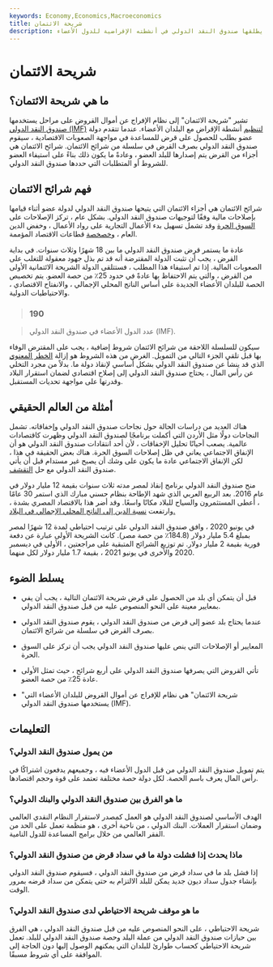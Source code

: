 ```yaml
---
keywords: Economy,Economics,Macroeconomics
title: شريحة الائتمان
description: تشير شريحة الائتمان إلى المستويات المختلفة للأموال التي يطلقها صندوق النقد الدولي في أنشطته الإقراضية للدول الأعضاء.
---
```


# شريحة الائتمان
## ما هي شريحة الائتمان؟

تشير "شريحة الائتمان" إلى نظام الإفراج عن أموال القروض على مراحل يستخدمها [صندوق النقد الدولي (IMF)](/imf) [لتنظيم](/imf) أنشطة الإقراض مع البلدان الأعضاء. عندما تتقدم دولة عضو بطلب للحصول على قرض للمساعدة في مواجهة الصعوبات الاقتصادية ، سيقوم صندوق النقد الدولي بصرف القرض في سلسلة من شرائح الائتمان. شرائح الائتمان هي أجزاء من القرض يتم إصدارها للبلد العضو ، وعادةً ما يكون ذلك بناءً على استيفاء العضو للشروط أو المتطلبات التي حددها صندوق النقد الدولي.

## فهم شرائح الائتمان

شرائح الائتمان هي أجزاء الائتمان التي يتيحها صندوق النقد الدولي لدولة عضو أثناء قيامها بإصلاحات مالية وفقًا لتوجيهات صندوق النقد الدولي. بشكل عام ، تركز الإصلاحات على [السوق الحرة](/freemarket) وقد تشمل تسهيل بدء الأعمال التجارية على رواد الأعمال ، وخفض الدين العام ، [وخصخصة](/privatization) قطاعات الاقتصاد المؤممة.

عادة ما يستمر قرض صندوق النقد الدولي ما بين 18 شهرًا وثلاث سنوات. في بداية القرض ، يجب أن تثبت الدولة المقترضة أنه قد تم بذل جهود معقولة للتغلب على الصعوبات المالية. إذا تم استيفاء هذا المطلب ، فستتلقى الدولة الشريحة الائتمانية الأولى من القرض ، والتي يتم الاحتفاظ بها عادةً في حدود 25٪ من حصة العضو. يتم تخصيص الحصة للبلدان الأعضاء الجديدة على أساس الناتج المحلي الإجمالي ، والانفتاح الاقتصادي ، والاحتياطيات الدولية.

> ### 190

> عدد الدول الأعضاء في صندوق النقد الدولي (IMF).

>

سيكون للسلسلة اللاحقة من شرائح الائتمان شروط إضافية ، يجب على المقترض الوفاء بها قبل تلقي الجزء التالي من التمويل. الغرض من هذه الشروط هو إزالة [الخطر المعنوي](/moralhazard) الذي قد ينشأ عن صندوق النقد الدولي بشكل أساسي لإنقاذ دولة ما. بدلاً من مجرد التخلي عن رأس المال ، يحتاج صندوق النقد الدولي إلى إصلاح اقتصادي لضمان استقرار البلاد وقدرتها على مواجهة تحديات المستقبل.

## أمثلة من العالم الحقيقي

هناك العديد من دراسات الحالة حول نجاحات صندوق النقد الدولي وإخفاقاته. تشمل النجاحات دولًا مثل الأردن التي أكملت برنامجًا لصندوق النقد الدولي وظهرت كاقتصادات عالمية. يصعب أحيانًا تحليل الإخفاقات ، لأن أحد انتقادات صندوق النقد الدولي هو أن الإنفاق الاجتماعي يعاني في ظل إصلاحات السوق الحرة. هناك بعض الحقيقة في هذا ، لكن الإنفاق الاجتماعي عادة ما يكون على وشك أن يصبح غير مستدام قبل أن يأتي صندوق النقد الدولي مع حل [التقشف](/austerity).

منح صندوق النقد الدولي برنامج إنقاذ لمصر مدته ثلاث سنوات بقيمة 12 مليار دولار في عام 2016. بعد الربيع العربي الذي شهد الإطاحة بنظام حسني مبارك الذي استمر 30 عامًا ، أعطى المستثمرون والسياح للبلاد مكانًا واسعًا. وقد أضر هذا بالاقتصاد المصري بشدة ، وارتفعت [نسبة الدين إلى الناتج المحلي الإجمالي في البلاد.](/debtgdpratio)

في يونيو 2020 ، وافق صندوق النقد الدولي على ترتيب احتياطي لمدة 12 شهرًا لمصر بمبلغ 5.4 مليار دولار (184.8٪ من حصة مصر). كانت الشريحة الأولى عبارة عن دفعة فورية بقيمة 2 مليار دولار. تم توزيع الشرائح المتبقية على مراجعتين ، الأولى في ديسمبر 2020 والأخرى في يونيو 2021 ، بقيمة 1.7 مليار دولار لكل منهما.

## يسلط الضوء

- قبل أن يتمكن أي بلد من الحصول على قرض شريحة الائتمان التالية ، يجب أن يفي بمعايير معينة على النحو المنصوص عليه من قبل صندوق النقد الدولي.

- عندما يحتاج بلد عضو إلى قرض من صندوق النقد الدولي ، يقوم صندوق النقد الدولي بصرف القرض في سلسلة من شرائح الائتمان.

- المعايير أو الإصلاحات التي ينص عليها صندوق النقد الدولي يجب أن تركز على السوق الحرة.

- تأتي القروض التي يصرفها صندوق النقد الدولي على أربع شرائح ، حيث تمثل الأولى عادة 25٪ من حصة العضو.

- "شريحة الائتمان" هي نظام للإفراج عن أموال القروض للبلدان الأعضاء التي يستخدمها صندوق النقد الدولي (IMF).

## التعليمات

### من يمول صندوق النقد الدولي؟

يتم تمويل صندوق النقد الدولي من قبل الدول الأعضاء فيه ، وجميعهم يدفعون اشتراكًا في رأس المال يعرف باسم الحصة. لكل دولة حصة مختلفة تعتمد على قوة وحجم اقتصادها.

### ما هو الفرق بين صندوق النقد الدولي والبنك الدولي؟

الهدف الأساسي لصندوق النقد الدولي هو العمل كمصدر لاستقرار النظام النقدي العالمي وضمان استقرار العملات. البنك الدولي ، من ناحية أخرى ، هو منظمة تعمل على الحد من الفقر العالمي من خلال برامج المساعدة للدول النامية.

### ماذا يحدث إذا فشلت دولة ما في سداد قرض من صندوق النقد الدولي؟

إذا فشل بلد ما في سداد قرض من صندوق النقد الدولي ، فسيقوم صندوق النقد الدولي بإنشاء جدول سداد ديون جديد يمكن للبلد الالتزام به حتى يتمكن من سداد قرضه بمرور الوقت.

### ما هو موقف شريحة الاحتياطي لدى صندوق النقد الدولي؟

شريحة الاحتياطي ، على النحو المنصوص عليه من قبل صندوق النقد الدولي ، هي الفرق بين حيازات صندوق النقد الدولي من عملة البلد وحصة صندوق النقد الدولي للبلد. تعمل شريحة الاحتياطي كحساب طوارئ للبلدان التي يمكنهم الوصول إليها دون الحاجة إلى الموافقة على أي شروط مسبقًا.

